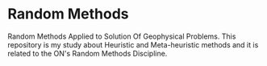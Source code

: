 # Random Methods 
Random Methods Applied to Solution Of Geophysical Problems. 
This repository is my study about Heuristic and Meta-heuristic methods and it is related to the ON's Random Methods Discipline. 
